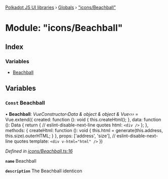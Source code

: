 [Polkadot JS UI libraries](../README.md) › [Globals](../globals.md) › ["icons/Beachball"](_icons_beachball_.md)

# Module: "icons/Beachball"

## Index

### Variables

* [Beachball](_icons_beachball_.md#const-beachball)

## Variables

### `Const` Beachball

• **Beachball**: *VueConstructor‹Data & object & object & Vue‹››* = Vue.extend({
  created: function (): void {
    this.createHtml();
  },
  data: function (): Data {
    return {
      // eslint-disable-next-line quotes
      html: `<div />`
    };
  },
  methods: {
    createHtml: function (): void {
      this.html = generate(this.address, this.size).outerHTML;
    }
  },
  props: ['address', 'size'],
  // eslint-disable-next-line quotes
  template: `<div v-html="html" />`
})

*Defined in [icons/Beachball.ts:16](https://github.com/polkadot-js/ui/blob/175f8761/packages/vue-identicon/src/icons/Beachball.ts#L16)*

**`name`** Beachball

**`description`** The Beachball identicon
